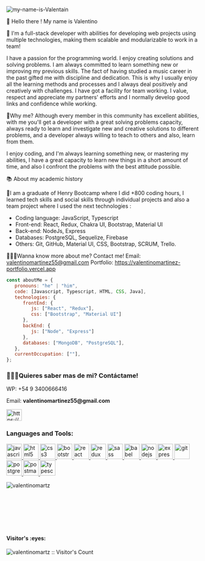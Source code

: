 
![my-name-is-Valentain](https://user-images.githubusercontent.com/93661868/175049822-074a9e01-890c-4abd-988e-165456c066bb.jpg)

 👋 Hello there ! My name is Valentino

🔶 I'm a full-stack developer with abilities for developing web projects using multiple technologies, making them scalable and modularizable to work in a team!

I have a passion for the programming world. I enjoy creating solutions and solving problems. I am always committed to learn something new or improving my previous skills. The fact of having studied a music career in the past gifted me with discipline and dedication. This is why I usually enjoy all the learning methods and processes and I always deal positively and creatively with challenges. I have got a facility for team working. I value, respect and appreciate my partners' efforts and I normally develop good links and confidence while working.

🔶Why me?
Although every member in this community has excellent abilities, with me you'll get a developer with a great solving problems capacity, always ready to learn and investigate new and creative solutions to different problems, and a developer always willing to teach to others and also, learn from them.

I enjoy coding, and I'm always learning something new, or mastering my abilities, I have a great capacity to learn new things in a short amount of time, and also I confront the problems with the best attitude possible.

📚 About my academic history

🔷I am a graduate of Henry Bootcamp where I did +800 coding hours, I learned tech skills and social skills through individual projects and also a team project where I used the next technologies : 
- Coding language: JavaScript, Typescript
- Front-end: React, Redux, Chakra UI, Bootstrap, Material UI
- Back-end: NodeJs, Express
- Databases: PostgreSQL, Sequelize, Firebase
- Others: Git, GitHub, Material UI, CSS, Bootstrap, SCRUM, Trello.


👨🏻‍💻Wanna know more about me? Contact me!
Email: valentinomartinez55@gmail.com
Portfolio: https://valentinomartinez-portfolio.vercel.app


```javascript
const aboutMe = {
   pronouns: "he" | "him",
   code: [Javascript, Typescript, HTML, CSS, Java],
   technologies: {
      frontEnd: {
         js: ["React", "Redux"],
         css: ["Bootstrap", "Material UI"]
      },
      backEnd: {
         js: ["Node", "Express"]
      },
      databases: ["MongoDB", "PostgreSQL"],
   },
   currentOccupation: [""],
};
```

<h3 align="left">👨🏻‍💻Quieres saber mas de mi? Contáctame!</h3>
<p align="left">WP: +54 9 3400666416</p>
<p align="left">Email: <b>valentinomartinez55@gmail.com</b> </p>
<p align="left">
<a href="https://www.linkedin.com/in/valentinomartz/" target="_blank"><img align="center" src="https://cdn.jsdelivr.net/npm/simple-icons@3.0.1/icons/linkedin.svg" alt="https://www.linkedin.com/in/valentinomartz/" height="30" width="40" /></a>
</p>

<h3 align="left">Languages and Tools:</h3>
<p align="left">  <a href="https://developer.mozilla.org/en-US/docs/Web/JavaScript" target="_blank"> <img src="https://upload.wikimedia.org/wikipedia/commons/thumb/9/99/Unofficial_JavaScript_logo_2.svg/1024px-Unofficial_JavaScript_logo_2.svg.png" alt="javascript" width="40" height="40"/> </a> 
<a href="https://www.w3.org/html/" target="_blank"> <img src="https://upload.wikimedia.org/wikipedia/commons/thumb/3/38/HTML5_Badge.svg/600px-HTML5_Badge.svg.png" alt="html5" width="40" height="40"/> </a>
<a href="https://www.w3schools.com/css/" target="_blank"> <img src="https://cdn4.iconfinder.com/data/icons/social-media-logos-6/512/121-css3-512.png" alt="css3" width="40" height="40"/> </a> 
<a href="https://getbootstrap.com" target="_blank"> <img src="https://upload.wikimedia.org/wikipedia/commons/thumb/b/b2/Bootstrap_logo.svg/1024px-Bootstrap_logo.svg.png" alt="bootstrap" width="40" height="40"/> </a> 
<a href="https://reactjs.org/" target="_blank"> <img src="https://seeklogo.com/images/R/react-logo-7B3CE81517-seeklogo.com.png" alt="react" width="40" height="40"/> </a> 
<!-- <a href="https://reactnative.dev/" target="_blank"> <img src="https://reactnative.dev/img/header_logo.svg" alt="reactnative" width="40" height="40"/> </a>  -->
<a href="https://redux.js.org" target="_blank"> <img src="https://seeklogo.com/images/R/redux-logo-9CA6836C12-seeklogo.com.png" alt="redux" width="40" height="40"/> </a> <a href="https://sass-lang.com" target="_blank"> <img src="https://upload.wikimedia.org/wikipedia/commons/thumb/9/96/Sass_Logo_Color.svg/1280px-Sass_Logo_Color.svg.png" alt="sass" width="40" height="40"/> </a>
<a href="https://babeljs.io/" target="_blank"> <img src="https://www.vectorlogo.zone/logos/babeljs/babeljs-icon.svg" alt="babel" width="40" height="40"/> </a>
<a href="https://nodejs.org" target="_blank"> <img src="https://cdn.pixabay.com/photo/2015/04/23/17/41/node-js-736399_960_720.png" alt="nodejs" height="40"/> </a>
<a href="https://expressjs.com" target="_blank"> <img src="https://i.cloudup.com/zfY6lL7eFa-3000x3000.png" alt="express" height="40"/> </a> 
<a href="https://git-scm.com/" target="_blank"> <img src="https://www.vectorlogo.zone/logos/git-scm/git-scm-icon.svg" alt="git" width="40" height="40"/> </a> 
<a href="https://www.postgresql.org" target="_blank"> <img src="https://upload.wikimedia.org/wikipedia/commons/thumb/2/29/Postgresql_elephant.svg/1200px-Postgresql_elephant.svg.png" alt="postgresql" width="40" height="40"/> </a> 
<a href="https://postman.com" target="_blank"> <img src="https://www.vectorlogo.zone/logos/getpostman/getpostman-icon.svg" alt="postman" width="40" height="40"/> </a> 
<!-- <a href="https://mochajs.org" target="_blank"> <img src="https://www.vectorlogo.zone/logos/mochajs/mochajs-icon.svg" alt="mocha" width="40" height="40"/> </a> -->
<a href="https://www.typescriptlang.org/" target="_blank"> <img src="https://upload.wikimedia.org/wikipedia/commons/thumb/4/4c/Typescript_logo_2020.svg/1200px-Typescript_logo_2020.svg.png" alt="typescript" width="40" height="40"/> </a>
   
<div>
<p><img align="left" src="https://github-readme-stats.vercel.app/api/top-langs?username=valentinomartz&show_icons=true&theme=dark&locale=en&layout=compact" alt="valentinomartz" /></p>
</br></div>
<!-- <p>&nbsp;<img align="center" src="https://github-readme-stats.vercel.app/api?username=valentinomartz&show_icons=true&theme=highcontrast&title_color=cfd147&locale=en" alt="valentinomartz" /></p>
</br>
<p><img align="center" src="https://github-readme-streak-stats.herokuapp.com/?user=valentinomartz&theme=dark" alt="valentinomartz" /></p> -->


</br>
</br>
<div align="left"></br></br></br><br>

<h4 align="left">Visitor's :eyes:</h4>

<p align="left"><img img align="left" src="https://profile-counter.glitch.me/{valentinomartz}/count.svg" alt="valentinomartz :: Visitor's Count" /></p>

</div>
